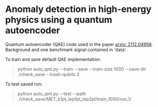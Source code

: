 # Anomaly detection in high-energy physics using a quantum autoencoder
Quantum autoencoder (QAE) code used in the paper [arxiv: 2112.04958](https://arxiv.org/abs/2112.04958).
Background and one benchmark signal contained in 'data'.


To train and save default QAE implementation: 
>python auto_qml.py --train --save --train-size 1000 --save-dir ./check_save --trash-qubits 2 

To test saved run:
>python auto_qml.py --test --path ./check_save/MET_b1pt_lep1pt_lep2pt/train_1000/run_1/
